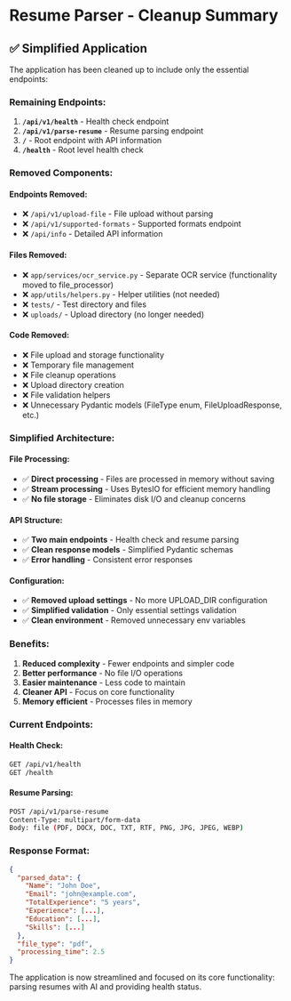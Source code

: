 # Resume Parser - Cleanup Summary

## ✅ **Simplified Application**

The application has been cleaned up to include only the essential endpoints:

### **Remaining Endpoints:**
1. **`/api/v1/health`** - Health check endpoint
2. **`/api/v1/parse-resume`** - Resume parsing endpoint
3. **`/`** - Root endpoint with API information
4. **`/health`** - Root level health check

### **Removed Components:**

#### **Endpoints Removed:**
- ❌ `/api/v1/upload-file` - File upload without parsing
- ❌ `/api/v1/supported-formats` - Supported formats endpoint
- ❌ `/api/info` - Detailed API information

#### **Files Removed:**
- ❌ `app/services/ocr_service.py` - Separate OCR service (functionality moved to file_processor)
- ❌ `app/utils/helpers.py` - Helper utilities (not needed)
- ❌ `tests/` - Test directory and files
- ❌ `uploads/` - Upload directory (no longer needed)

#### **Code Removed:**
- ❌ File upload and storage functionality
- ❌ Temporary file management
- ❌ File cleanup operations
- ❌ Upload directory creation
- ❌ File validation helpers
- ❌ Unnecessary Pydantic models (FileType enum, FileUploadResponse, etc.)

### **Simplified Architecture:**

#### **File Processing:**
- ✅ **Direct processing** - Files are processed in memory without saving
- ✅ **Stream processing** - Uses BytesIO for efficient memory handling
- ✅ **No file storage** - Eliminates disk I/O and cleanup concerns

#### **API Structure:**
- ✅ **Two main endpoints** - Health check and resume parsing
- ✅ **Clean response models** - Simplified Pydantic schemas
- ✅ **Error handling** - Consistent error responses

#### **Configuration:**
- ✅ **Removed upload settings** - No more UPLOAD_DIR configuration
- ✅ **Simplified validation** - Only essential settings validation
- ✅ **Clean environment** - Removed unnecessary env variables

### **Benefits:**
1. **Reduced complexity** - Fewer endpoints and simpler code
2. **Better performance** - No file I/O operations
3. **Easier maintenance** - Less code to maintain
4. **Cleaner API** - Focus on core functionality
5. **Memory efficient** - Processes files in memory

### **Current Endpoints:**

#### **Health Check:**
```bash
GET /api/v1/health
GET /health
```

#### **Resume Parsing:**
```bash
POST /api/v1/parse-resume
Content-Type: multipart/form-data
Body: file (PDF, DOCX, DOC, TXT, RTF, PNG, JPG, JPEG, WEBP)
```

### **Response Format:**
```json
{
  "parsed_data": {
    "Name": "John Doe",
    "Email": "john@example.com",
    "TotalExperience": "5 years",
    "Experience": [...],
    "Education": [...],
    "Skills": [...]
  },
  "file_type": "pdf",
  "processing_time": 2.5
}
```

The application is now streamlined and focused on its core functionality: parsing resumes with AI and providing health status.

